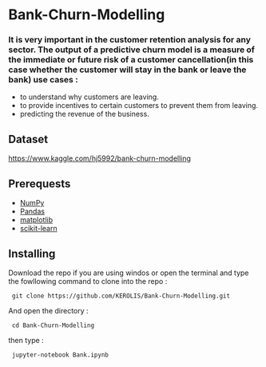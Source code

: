 # Bank-Churn-Modelling
### It is very important in the customer retention analysis for any sector. The output of a predictive churn model is a measure of the immediate or future risk of a customer cancellation(in this case whether the customer will stay in the bank or leave the bank) use cases :

- to understand why customers are leaving.
- to provide incentives to certain customers to prevent them from leaving.
- predicting the revenue of the business.

## Dataset

https://www.kaggle.com/hj5992/bank-churn-modelling

## Prerequests 

- [NumPy](http://www.numpy.org/)
- [Pandas](http://pandas.pydata.org/)
- [matplotlib](http://matplotlib.org/)
- [scikit-learn](http://scikit-learn.org/stable/)


## Installing

Download the repo if you are using windos or open the terminal and type the fowllowing command to clone into the repo :

```
 git clone https://github.com/KEROLIS/Bank-Churn-Modelling.git 
```

And open the directory  :

```
 cd Bank-Churn-Modelling
```

then type :

```
 jupyter-notebook Bank.ipynb	
```

